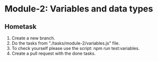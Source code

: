 # Module-2: Variables and data types

## Hometask

1. Create a new branch.
2. Do the tasks from "./tasks/module-2/variables.js" file.
3. To check yourself please use the script: npm run test:variables.
4. Create a pull request with the done tasks.
